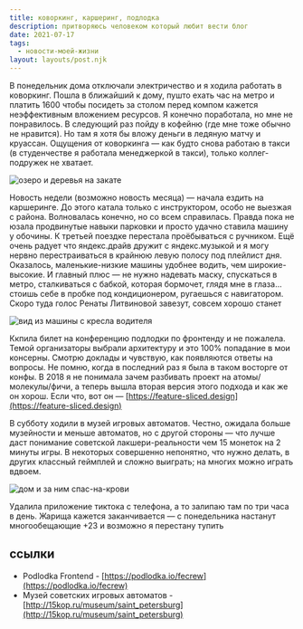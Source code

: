 ```yaml
---
title: коворкинг, каршеринг, подлодка
description: притворяюсь человеком который любит вести блог
date: 2021-07-17
tags:
  - новости-моей-жизни
layout: layouts/post.njk
---
```


В понедельник дома отключали электричество и я ходила работать в коворкинг. Пошла в ближайший к дому, пушто ехать час на метро и платить 1600 чтобы посидеть за столом перед компом кажется неэффективным вложением ресурсов. Я конечно поработала, но мне не понравилось. В следующий раз пойду в кофейню (где мне тоже обычно не нравится). Но там я хотя бы вложу деньги в ледяную матчу и круассан. Ощущения от коворкинга — как будто снова работаю в такси (в студенчестве я работала менеджеркой в такси), только коллег-подружек не хватает.

![озеро и деревья на закате](../../../img/2021/photo_2021-07-17_23-14-45.jpg)

Новость недели (возможно новость месяца) — начала ездить на каршеринге. До этого катала только с инструктором, особо не выезжая с района. Волновалась конечно, но со всем справилась. Правда пока не юзала продвинутые навыки парковки и просто удачно ставила машину у обочины. К третьей поездке перестала проёбываться с ручником. Ещё очень радует что яндекс.драйв дружит с яндекс.музыкой и я могу нервно перестраиваться в крайнюю левую полосу под плейлист дня.
Оказалось, маленькие-низкие машины удобнее водить, чем широкие-высокие. И главный плюс — не нужно надевать маску, спускаться в метро, сталкиваться с бабкой, которая бормочет, глядя мне в глаза... стоишь себе в пробке под кондиционером, ругаешься с навигатором. Скоро туда голос Ренаты Литвиновой завезут, совсем хорошо станет

![вид из машины с кресла водителя](../../../img/2021/photo_2021-07-17_23-14-48.jpg)

Ккпила билет на конференцию подлодки по фронтенду и не пожалела. Темой организаторы выбрали архитектуру и это 100% попадание в мои консерны. Смотрю доклады и чувствую, как появляются ответы на вопросы. Не помню, когда в последний раз я была в таком восторге от конфы. В 2018 я не понимала зачем разбивать проект на атомы/молекулы/фичи, а теперь вышла вторая версия этого подхода и как же он хорош. Если что, вот он — [https://feature-sliced.design](https://feature-sliced.design)

В субботу ходили в музей игровых автоматов. Честно, ожидала больше музейности и меньше автоматов, но с другой стороны — что лучше даст понимание советской лакшери-реальности чем 15 монеток на 2 минуты игры. В некоторых совершенно непонятно, что нужно делать, в других классный геймплей и сложно выиграть; на многих можно играть вдвоем.

![дом и за ним спас-на-крови](../../../img/2021/photo_2021-07-17_23-14-51.jpg)

Удалила приложение тиктока с телефона, а то залипаю там по три часа в день. Жарища кажется заканчивается — с понедельника настанут многообещающие +23 и возможно я перестану тупить

## ссылки

- Podlodka Frontend - [https://podlodka.io/fecrew](https://podlodka.io/fecrew)
- Музей советских игровых автоматов - [http://15kop.ru/museum/saint_petersburg](http://15kop.ru/museum/saint_petersburg)
